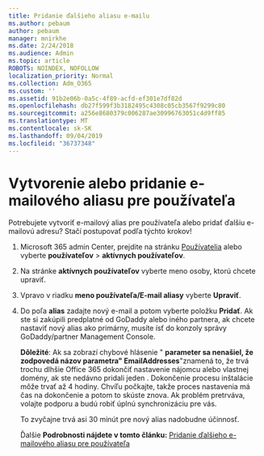 ```yaml
---
title: Pridanie ďalšieho aliasu e-mailu
ms.author: pebaum
author: pebaum
manager: mnirkhe
ms.date: 2/24/2018
ms.audience: Admin
ms.topic: article
ROBOTS: NOINDEX, NOFOLLOW
localization_priority: Normal
ms.collection: Adm_O365
ms.custom: ''
ms.assetid: 91b2e06b-0a5c-4f89-acfd-ef301e7df82d
ms.openlocfilehash: db27f599f3b3182495c4308c05cb3567f9299c80
ms.sourcegitcommit: a256e8680379c006287ae30996763051c4d9ff85
ms.translationtype: MT
ms.contentlocale: sk-SK
ms.lasthandoff: 09/04/2019
ms.locfileid: "36737348"
---
```

# <a name="create-or-add-an-email-alias-for-a-user"></a>Vytvorenie alebo pridanie e-mailového aliasu pre používateľa

Potrebujete vytvoriť e-mailový alias pre používateľa alebo pridať ďalšiu e-mailovú adresu? Stačí postupovať podľa týchto krokov!
  
1. Microsoft 365 admin Center, prejdite na stránku [Používatelia](https://go.microsoft.com/fwlink/p/?linkid=834822) alebo vyberte **používateľov** \> **aktívnych používateľov**.
    
2. Na stránke **aktívnych používateľov** vyberte meno osoby, ktorú chcete upraviť. 
    
3. Vpravo v riadku **meno používateľa/E-mail aliasy** vyberte **Upraviť**.
    
4. Do poľa **alias** zadajte nový e-mail a potom vyberte položku **Pridať**. Ak ste si zakúpili predplatné od GoDaddy alebo iného partnera, ak chcete nastaviť nový alias ako primárny, musíte ísť do konzoly správy GoDaddy/partner Management Console. 
    
    **Dôležité**: Ak sa zobrazí chybové hlásenie " **parameter sa nenašiel, že zodpovedá názov parametra" EmailAddresses**"znamená to, že trvá trochu dlhšie Office 365 dokončiť nastavenie nájomcu alebo vlastnej domény, ak ste nedávno pridali jeden . Dokončenie procesu inštalácie môže trvať až 4 hodiny. Chvíľu počkajte, takže proces nastavenia má čas na dokončenie a potom to skúste znova. Ak problém pretrváva, volajte podporu a budú robiť úplnú synchronizáciu pre vás.
    
    To zvyčajne trvá asi 30 minút pre nový alias nadobudne účinnosť.
    
    Ďalšie **Podrobnosti nájdete v tomto článku:** [Pridanie ďalšieho e-mailového aliasu pre používateľa](https://docs.microsoft.com/office365/admin/email/add-another-email-alias-for-a-user)
    

